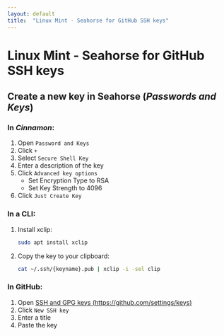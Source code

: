 ```yaml
---
layout: default
title:  "Linux Mint - Seahorse for GitHub SSH keys"
---
```

# Linux Mint - Seahorse for GitHub SSH keys

## Create a new key in Seahorse (_Passwords and Keys_)

### In _Cinnamon_:
1. Open `Password and Keys`
1. Click `+`
1. Select `Secure Shell Key`
1. Enter a description of the key
1. Click `Advanced key options`
    - Set Encryption Type to RSA
    - Set Key Strength to 4096
1. Click `Just Create Key`

### In a CLI:
1. Install xclip:
    ```bash
    sudo apt install xclip
    ```
1. Copy the key to your clipboard:
    ```bash
    cat ~/.ssh/{keyname}.pub | xclip -i -sel clip
    ```

### In GitHub:
1. Open [SSH and GPG keys (https://github.com/settings/keys)](https://github.com/settings/keys)
1. Click `New SSH key`
1. Enter a title
1. Paste the key 